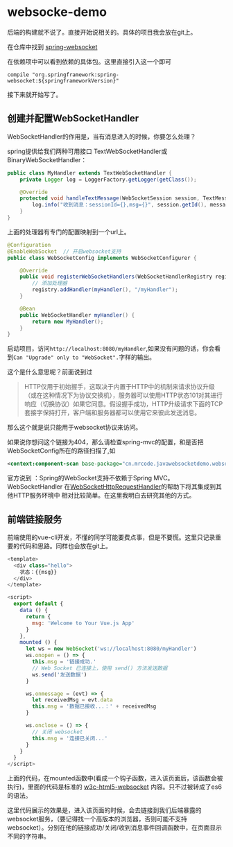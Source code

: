 # websocke-demo

后端的构建就不说了。直接开始说相关的。具体的项目我会放在git上。

在仓库中找到 [spring-websocket](http://mvnrepository.com/artifact/org.springframework/spring-websocket/4.2.3.RELEASE)

在依赖项中可以看到依赖的具体包。这里直接引入这一个即可

```
compile "org.springframework:spring-websocket:${springframeworkVersion}"
```

接下来就开始写了。
## 创建并配置WebSocketHandler

WebSocketHandler的作用是，当有消息进入的时候，你要怎么处理？

spring提供给我们两种可用接口 TextWebSocketHandler或BinaryWebSocketHandler：
```java
public class MyHandler extends TextWebSocketHandler {
    private Logger log = LoggerFactory.getLogger(getClass());

    @Override
    protected void handleTextMessage(WebSocketSession session, TextMessage message) throws Exception {
        log.info("收到消息：sessionId={},msg={}", session.getId(), message);
    }
}
```

上面的处理器有专门的配置映射到一个url上。
```java
@Configuration
@EnableWebSocket  // 开启websocket支持
public class WebSocketConfig implements WebSocketConfigurer {

    @Override
    public void registerWebSocketHandlers(WebSocketHandlerRegistry registry) {
        // 添加处理器
        registry.addHandler(myHandler(), "/myHandler");
    }

    @Bean
    public WebSocketHandler myHandler() {
        return new MyHandler();
    }
}

```

启动项目，访问`http://localhost:8080/myHandler`,如果没有问题的话，你会看到`Can "Upgrade" only to "WebSocket".`字样的输出。

这个是什么意思呢？前面说到过
> HTTP仅用于初始握手，这取决于内置于HTTP中的机制来请求协议升级（或在这种情况下为协议交换机），服务器可以使用HTTP状态101对其进行响应（切换协议）如果它同意。假设握手成功，HTTP升级请求下面的TCP套接字保持打开，客户端和服务器都可以使用它来彼此发送消息。

那么这个就是说只能用于websocket协议来访问。

如果说你想问这个链接为404，那么请检查spring-mvc的配置，和是否把WebSocketConfig所在的路径扫描了,如
```xml
<context:component-scan base-package="cn.mrcode.javawebsocketdemo.websocket"/>
```

官方说到 ：Spring的WebSocket支持不依赖于Spring MVC。WebSocketHandler 在[WebSocketHttpRequestHandler](https://docs.spring.io/spring-framework/docs/5.0.0.RELEASE/javadoc-api/org/springframework/web/socket/server/support/WebSocketHttpRequestHandler.html)的帮助下将其集成到其他HTTP服务环境中 相对比较简单。在这里我明白去研究其他的方式。

## 前端链接服务

前端使用的vue-cli开发，不懂的同学可能要费点事，但是不要慌。这里只记录重要的代码和思路。同样也会放在git上。

```javascript
<template>
  <div class="hello">
    状态：{{msg}}
  </div>
</template>

<script>
  export default {
    data () {
      return {
        msg: 'Welcome to Your Vue.js App'
      }
    },
    mounted () {
      let ws = new WebSocket('ws://localhost:8080/myHandler')
      ws.onopen = () => {
        this.msg = '链接成功.'
        // Web Socket 已连接上，使用 send() 方法发送数据
        ws.send('发送数据')
      }

      ws.onmessage = (evt) => {
        let receivedMsg = evt.data
        this.msg = '数据已接收...：' + receivedMsg
      }

      ws.onclose = () => {
        // 关闭 websocket
        this.msg = '连接已关闭...'
      }
    }
  }
</script>
```
上面的代码，在mounted函数中(看成一个钩子函数，进入该页面后，该函数会被执行)，里面的代码是标准的 [w3c-html5-websocket](https://www.w3cschool.cn/html5/html5-websocket.html) 内容。只不过被转成了es6的语法。 

这里代码展示的效果是，进入该页面的时候，会去链接到我们后端暴露的websocket服务，（要记得找一个高版本的浏览器，否则可能不支持websocket）。分别在他的链接成功/关闭/收到消息事件回调函数中，在页面显示不同的字符串。

